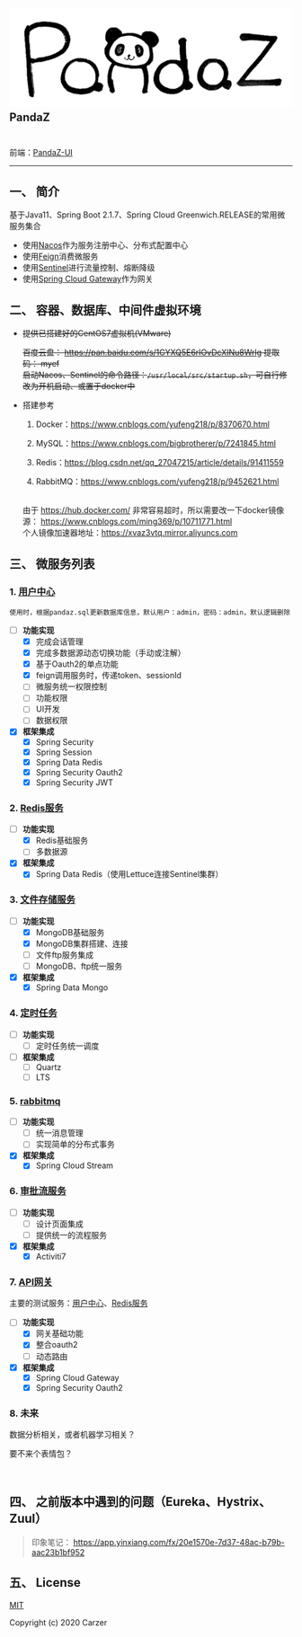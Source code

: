 # ![pandaz](https://github.com/Carzer/pandaz/blob/master/logo.png) <sup><sup>PandaZ</sup></sup>

前端：[PandaZ-UI](https://github.com/Carzer/pandaz-ui.git)

----------------------------------------------------
## 一、 简介

基于Java11、Spring Boot 2.1.7、Spring Cloud Greenwich.RELEASE的常用微服务集合

- 使用[Nacos](https://github.com/alibaba/nacos/releases)作为服务注册中心、分布式配置中心
- 使用[Feign](https://spring.io/projects/spring-cloud-openfeign)消费微服务
- 使用[Sentinel](https://github.com/alibaba/Sentinel/releases)进行流量控制、熔断降级
- 使用[Spring Cloud Gateway](https://spring.io/projects/spring-cloud-gateway)作为网关


## 二、 容器、数据库、中间件虚拟环境

- ~~提供已搭建好的CentOS7虚拟机(VMware)~~ 
    
    ~~百度云盘： https://pan.baidu.com/s/1GYXQ5E6rIOvDcXINu8Wrlg  提取码： myef~~ <br/>
    ~~启动Nacos、Sentinel的命令路径：`/usr/local/src/startup.sh`，可自行修改为开机启动、或置于docker中~~    
    
- 搭建参考
    1. Docker：https://www.cnblogs.com/yufeng218/p/8370670.html
    
    2. MySQL：https://www.cnblogs.com/bigbrotherer/p/7241845.html
    
    3. Redis：https://blog.csdn.net/qq_27047215/article/details/91411559
    
    4. RabbitMQ：https://www.cnblogs.com/yufeng218/p/9452621.html <br/><br/>
    
     由于 https://hub.docker.com/ 非常容易超时，所以需要改一下docker镜像源： https://www.cnblogs.com/ming369/p/10711771.html<br/>
     个人镜像加速器地址：https://xvaz3vtq.mirror.aliyuncs.com


## 三、 微服务列表

### 1. [用户中心](http://localhost:9007)

    使用时，根据pandaz.sql更新数据库信息，默认用户：admin，密码：admin，默认逻辑删除

- [ ] **功能实现**
    - [x] 完成会话管理
    - [x] 完成多数据源动态切换功能（手动或注解）
    - [x] 基于Oauth2的单点功能
    - [x] feign调用服务时，传递token、sessionId
    - [ ] 微服务统一权限控制
    - [ ] 功能权限
    - [ ] UI开发
    - [ ] 数据权限
- [x] **框架集成**
    - [x] Spring Security
    - [x] Spring Session
    - [x] Spring Data Redis
    - [x] Spring Security Oauth2 
    - [x] Spring Security JWT
    
### 2. [Redis服务](http://localhost:9001)

- [ ] **功能实现**
    - [x] Redis基础服务
    - [ ] 多数据源
- [x] **框架集成**
    - [x] Spring Data Redis（使用Lettuce连接Sentinel集群）
    
### 3. [文件存储服务](http://localhost:9005)

- [ ] **功能实现**
    - [x] MongoDB基础服务
    - [x] MongoDB集群搭建、连接
    - [ ] 文件ftp服务集成
    - [ ] MongoDB、ftp统一服务
- [x] **框架集成**
    - [x] Spring Data Mongo
    
### 4. [定时任务](http://localhost:9003)

- [ ] **功能实现**
    - [ ] 定时任务统一调度
- [ ] **框架集成**
    - [ ] Quartz
    - [ ] LTS
    
### 5. [rabbitmq](http://localhost:9004)

- [ ] **功能实现**
    - [ ] 统一消息管理
    - [ ] 实现简单的分布式事务
- [x] **框架集成**
    - [x] Spring Cloud Stream
    
### 6. [审批流服务](http://localhost:9006)

- [ ] **功能实现**
    - [ ] 设计页面集成
    - [ ] 提供统一的流程服务
- [x] **框架集成**
    - [x] Activiti7
    
### 7. [API网关](http://localhost:7777)
主要的测试服务：[用户中心](http://localhost:9007)、[Redis服务](http://localhost:9001)

- [ ] **功能实现**
    - [x] 网关基础功能
    - [x] 整合oauth2
    - [ ] 动态路由
- [x] **框架集成**
    - [x] Spring Cloud Gateway
    - [x] Spring Security Oauth2
    
### 8. 未来

数据分析相关，或者机器学习相关？

要不来个表情包？

​    
## 四、 之前版本中遇到的问题（Eureka、Hystrix、Zuul）

> 印象笔记： https://app.yinxiang.com/fx/20e1570e-7d37-48ac-b79b-aac23b1bf952


## 五、 License 

[MIT](https://github.com/Carzer/pandaz/blob/master/LICENSE)

Copyright (c) 2020 Carzer